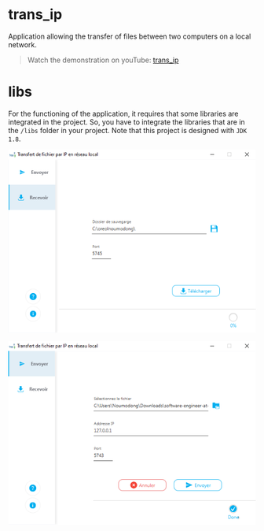 # trans_ip
Application allowing the transfer of files between two computers on a local network.

>Watch the demonstration on youTube: [trans_ip](https://youtu.be/7Lsckb7YThk)

# libs

For the functioning of the application, it requires that some libraries are integrated in the project. So, you have to integrate the libraries that are in the `/libs` folder in your project.
Note that this project is designed with `JDK 1.8`.


![](/imgs/receive.png)

![](/imgs/send.png)